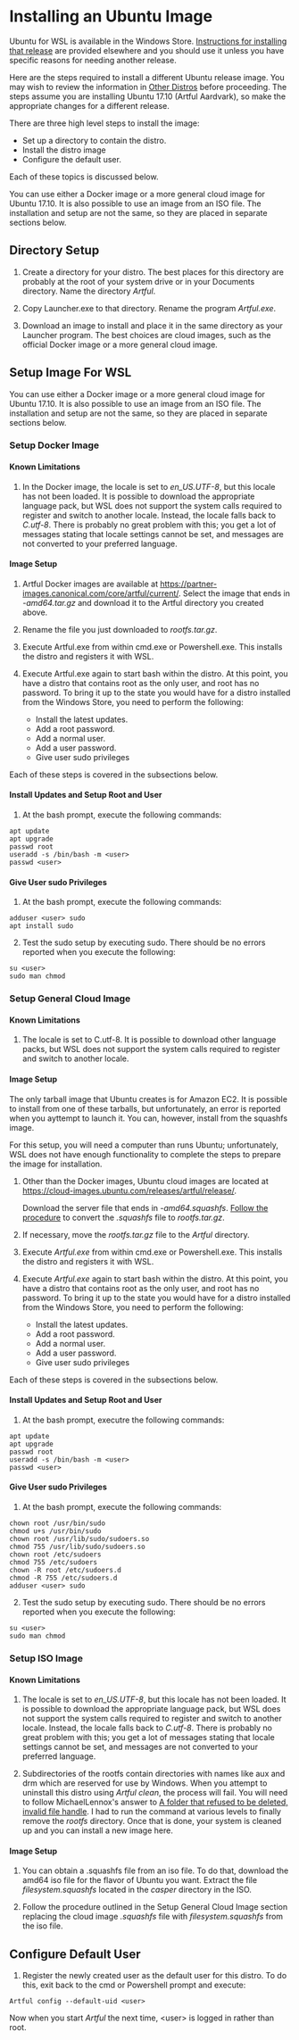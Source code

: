 # Installing an Ubuntu Image
Ubuntu for WSL is available in the Windows Store. [Instructions
for installing that release](0250-Ubuntu.md) are provided elsewhere
and you should use it unless you have specific reasons for needing
another release.

Here are the steps required to install a different Ubuntu release
image. You may wish to review the information in [Other Distros](
0299-Other-Distros.md) before proceeding. The steps assume you are
installing Ubuntu 17.10 (Artful Aardvark), so make the appropriate
changes for a different release.

There are three high level steps to install the image:

* Set up a directory to contain the distro.
* Install the distro image
* Configure the default user.

Each of these topics is discussed below.


You can use either a Docker image or a more general cloud image for
Ubuntu 17.10. It is also possible to use an image from an ISO file.
The installation and setup are not the same, so they
are placed in separate sections below.

## Directory Setup 

1. Create a directory for your distro. The best places for this
directory are probably at the root of your system drive or in
your Documents directory. Name the directory *Artful*.

1. Copy Launcher.exe to that directory. Rename the program *Artful.exe*.

1. Download an image to install and place it in the same
directory as your Launcher program. The best choices are cloud
images, such as the official Docker image or a more general
cloud image.

## Setup Image For WSL

You can use either a Docker image or a more general cloud image for
Ubuntu 17.10. It is also possible to use an image from an ISO file.
The installation and setup are not the same, so they
are placed in separate sections below.

### Setup Docker Image

#### Known Limitations
1. In the Docker image, the locale is set to *en_US.UTF-8*, but this
locale has not been loaded. It is possible to download the appropriate
language pack, but WSL does not support the system calls required to
register and switch to another locale. Instead, the locale falls back
to *C.utf-8*. There is probably no great problem with this; you get
a lot of messages stating that locale settings cannot be set, and
messages are not converted to your preferred language.

#### Image Setup
1. Artful Docker images are available at 
https://partner-images.canonical.com/core/artful/current/.
Select the image that ends in 
*-amd64.tar.gz* and download it to the Artful directory you created above.

1. Rename the file you just downloaded to *rootfs.tar.gz*.

1. Execute Artful.exe from within cmd.exe or Powershell.exe. This
installs the distro and registers it with WSL.

1. Execute Artful.exe again to start bash within the distro.
At this point, you have a distro that contains root as the only
user, and root has no password. To bring it up to the state you
would have for a distro installed from the Windows Store, you
need to perform the following:
    * Install the latest updates.
    * Add a root password.
    * Add a normal user.
    * Add a user password.
    * Give user sudo privileges

Each of these steps is covered in the subsections below.

#### Install Updates and Setup Root and User
1. At the bash prompt, execute the following commands:

```
apt update
apt upgrade
passwd root
useradd -s /bin/bash -m <user>
passwd <user>
```

#### Give User sudo Privileges
1. At the bash prompt, execute the following commands:

```
adduser <user> sudo
apt install sudo
```
2. Test the sudo setup by executing sudo. There should
be no errors reported when you execute the following:

```
su <user>
sudo man chmod
```

### Setup General Cloud Image

#### Known Limitations
1. The locale is set to C.utf-8. It is possible to download other language
packs, but WSL does not support the system calls required to register and
switch to another locale.

#### Image Setup
The only
tarball image that Ubuntu creates is for Amazon EC2. It is possible
to install from one of these tarballs, but unfortunately, an error
is reported when you ayttempt to launch it. You can, however,
install from the squashfs image.

For this setup, you will need a computer than runs Ubuntu; 
unfortunately, WSL does not have enough functionality to
complete the steps to prepare the image for installation.


1. Other than the Docker images, Ubuntu cloud images are located at
https://cloud-images.ubuntu.com/releases/artful/release/. 

    Download
the server file that ends in *-amd64.squashfs*. [Follow the 
procedure](0300-Convert-squashfs-File-to-tar.gz.md) to convert
the *.squashfs* file to *rootfs.tar.gz*.
1. If necessary, move the *rootfs.tar.gz* file to the *Artful*
directory.
1. Execute *Artful.exe* from within cmd.exe or Powershell.exe. This
installs the distro and registers it with WSL.

1. Execute *Artful.exe* again to start bash within the distro.
At this point, you have a distro that contains root as the only
user, and root has no password. To bring it up to the state you
would have for a distro installed from the Windows Store, you
need to perform the following:
    * Install the latest updates.
    * Add a root password.
    * Add a normal user.
    * Add a user password.
    * Give user sudo privileges

Each of these steps is covered in the subsections below.

#### Install Updates and Setup Root and User
1. At the bash prompt, executre the following commands:

```
apt update
apt upgrade
passwd root
useradd -s /bin/bash -m <user>
passwd <user>
```

#### Give User sudo Privileges
1. At the bash prompt, execute the following commands:

```
chown root /usr/bin/sudo
chmod u+s /usr/bin/sudo
chown root /usr/lib/sudo/sudoers.so
chmod 755 /usr/lib/sudo/sudoers.so
chown root /etc/sudoers
chmod 755 /etc/sudoers
chown -R root /etc/sudoers.d
chmod -R 755 /etc/sudoers.d
adduser <user> sudo
```

2. Test the sudo setup by executing sudo. There should
be no errors reported when you execute the following:

```
su <user>
sudo man chmod
```

### Setup ISO Image

#### Known Limitations
1. The locale is set to *en_US.UTF-8*, but this
locale has not been loaded. It is possible to download the appropriate
language pack, but WSL does not support the system calls required to
register and switch to another locale. Instead, the locale falls back
to *C.utf-8*. There is probably no great problem with this; you get
a lot of messages stating that locale settings cannot be set, and
messages are not converted to your preferred language.

1. Subdirectories of the rootfs contain directories with names like aux
and drm which are reserved for use by Windows. When you attempt to 
uninstall this distro using *Artful clean*, the process will fail. You
will need to follow MichaelLennox's answer to [A folder that refused
to be deleted, invalid file handle](
https://answers.microsoft.com/en-us/windows/forum/windows_8-files/a-folder-that-refused-to-be-deleted-invalid-file/a8506e19-d623-4af0-ab19-0fd17a672a3a).
I had to run the command at various levels to finally remove the 
*rootfs* directory. Once that is done, your system is cleaned up
and you can install a new image here.

#### Image Setup

1. You can obtain a .squashfs file from an iso file. To do that,
download the amd64 iso file for the flavor of Ubuntu you want. Extract
the file *filesystem.squashfs* located in the *casper* directory in the ISO.

1. Follow the procedure outlined in the Setup General Cloud Image
section replacing the cloud image *.squashfs* file with 
*filesystem.squashfs* from the iso file.

## Configure Default User
1. Register the newly created user as the default user for this
distro. To do this, exit back to the cmd or Powershell prompt
and execute:

```
Artful config --default-uid <user>
```

Now when you start *Artful* the next time, \<user\> is logged in
rather than root.
